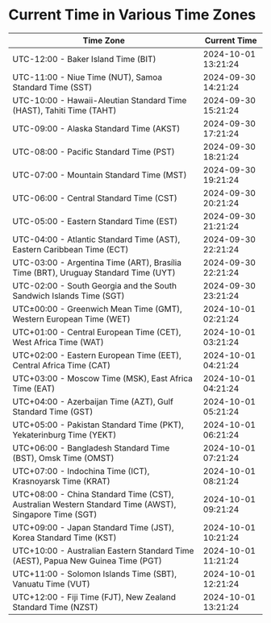 # Current Time in Various Time Zones

| Time Zone | Current Time |
|-----------|--------------|
| UTC-12:00 - Baker Island Time (BIT) | 2024-10-01 13:21:24 |
| UTC-11:00 - Niue Time (NUT), Samoa Standard Time (SST) | 2024-09-30 14:21:24 |
| UTC-10:00 - Hawaii-Aleutian Standard Time (HAST), Tahiti Time (TAHT) | 2024-09-30 15:21:24 |
| UTC-09:00 - Alaska Standard Time (AKST) | 2024-09-30 17:21:24 |
| UTC-08:00 - Pacific Standard Time (PST) | 2024-09-30 18:21:24 |
| UTC-07:00 - Mountain Standard Time (MST) | 2024-09-30 19:21:24 |
| UTC-06:00 - Central Standard Time (CST) | 2024-09-30 20:21:24 |
| UTC-05:00 - Eastern Standard Time (EST) | 2024-09-30 21:21:24 |
| UTC-04:00 - Atlantic Standard Time (AST), Eastern Caribbean Time (ECT) | 2024-09-30 22:21:24 |
| UTC-03:00 - Argentina Time (ART), Brasília Time (BRT), Uruguay Standard Time (UYT) | 2024-09-30 22:21:24 |
| UTC-02:00 - South Georgia and the South Sandwich Islands Time (SGT) | 2024-09-30 23:21:24 |
| UTC±00:00 - Greenwich Mean Time (GMT), Western European Time (WET) | 2024-10-01 02:21:24 |
| UTC+01:00 - Central European Time (CET), West Africa Time (WAT) | 2024-10-01 03:21:24 |
| UTC+02:00 - Eastern European Time (EET), Central Africa Time (CAT) | 2024-10-01 04:21:24 |
| UTC+03:00 - Moscow Time (MSK), East Africa Time (EAT) | 2024-10-01 04:21:24 |
| UTC+04:00 - Azerbaijan Time (AZT), Gulf Standard Time (GST) | 2024-10-01 05:21:24 |
| UTC+05:00 - Pakistan Standard Time (PKT), Yekaterinburg Time (YEKT) | 2024-10-01 06:21:24 |
| UTC+06:00 - Bangladesh Standard Time (BST), Omsk Time (OMST) | 2024-10-01 07:21:24 |
| UTC+07:00 - Indochina Time (ICT), Krasnoyarsk Time (KRAT) | 2024-10-01 08:21:24 |
| UTC+08:00 - China Standard Time (CST), Australian Western Standard Time (AWST), Singapore Time (SGT) | 2024-10-01 09:21:24 |
| UTC+09:00 - Japan Standard Time (JST), Korea Standard Time (KST) | 2024-10-01 10:21:24 |
| UTC+10:00 - Australian Eastern Standard Time (AEST), Papua New Guinea Time (PGT) | 2024-10-01 11:21:24 |
| UTC+11:00 - Solomon Islands Time (SBT), Vanuatu Time (VUT) | 2024-10-01 12:21:24 |
| UTC+12:00 - Fiji Time (FJT), New Zealand Standard Time (NZST) | 2024-10-01 13:21:24 |
